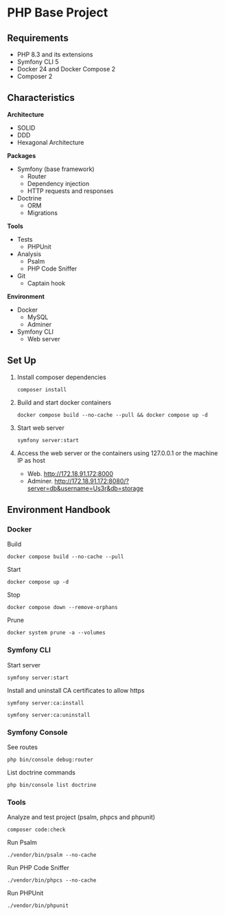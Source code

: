 PHP Base Project
===

## Requirements

- PHP 8.3 and its extensions
- Symfony CLI 5
- Docker 24 and Docker Compose 2
- Composer 2

## Characteristics

**Architecture**
- SOLID
- DDD
- Hexagonal Architecture

**Packages**
- Symfony (base framework)
  - Router
  - Dependency injection
  - HTTP requests and responses
- Doctrine
  - ORM
  - Migrations

**Tools**
- Tests
  - PHPUnit
- Analysis
  - Psalm
  - PHP Code Sniffer
- Git
  - Captain hook

**Environment**
- Docker
  - MySQL
  - Adminer
- Symfony CLI
  - Web server 

## Set Up

1. Install composer dependencies
    ```shell
    composer install
    ```

2. Build and start docker containers
    ```shell
    docker compose build --no-cache --pull && docker compose up -d
    ```

3. Start web server
    ```shell
    symfony server:start
    ```
   
4. Access the web server or the containers using 127.0.0.1 or the machine IP as host
    - Web. http://172.18.91.172:8000
    - Adminer. http://172.18.91.172:8080/?server=db&username=Us3r&db=storage

## Environment Handbook

### Docker

Build
```shell
docker compose build --no-cache --pull
```

Start
```shell
docker compose up -d
```

Stop
```shell
docker compose down --remove-orphans
```

Prune
```shell
docker system prune -a --volumes
```

### Symfony CLI

Start server
```shell
symfony server:start
```

Install and uninstall CA certificates to allow https
```shell
symfony server:ca:install
```
```shell
symfony server:ca:uninstall
```

### Symfony Console

See routes
```shell
php bin/console debug:router
```

List doctrine commands
```shell
php bin/console list doctrine
```

### Tools

Analyze and test project (psalm, phpcs and phpunit)
```shell
composer code:check
```

Run Psalm
```shell
./vendor/bin/psalm --no-cache
```

Run PHP Code Sniffer
```shell
./vendor/bin/phpcs --no-cache
```

Run PHPUnit
```shell
./vendor/bin/phpunit
```